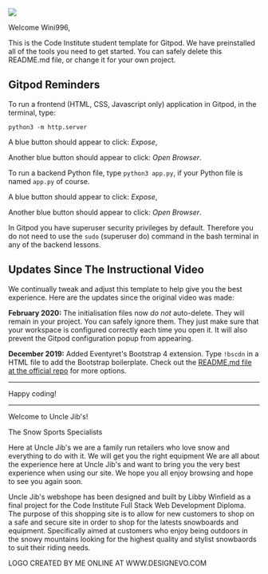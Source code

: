 <img src="https://codeinstitute.s3.amazonaws.com/fullstack/ci_logo_small.png" style="margin: 0;">

Welcome Wini996,

This is the Code Institute student template for Gitpod. We have preinstalled all of the tools you need to get started. You can safely delete this README.md file, or change it for your own project.

## Gitpod Reminders

To run a frontend (HTML, CSS, Javascript only) application in Gitpod, in the terminal, type:

`python3 -m http.server`

A blue button should appear to click: *Expose*,

Another blue button should appear to click: *Open Browser*.

To run a backend Python file, type `python3 app.py`, if your Python file is named `app.py` of course.

A blue button should appear to click: *Expose*,

Another blue button should appear to click: *Open Browser*.

In Gitpod you have superuser security privileges by default. Therefore you do not need to use the `sudo` (superuser do) command in the bash terminal in any of the backend lessons.

## Updates Since The Instructional Video

We continually tweak and adjust this template to help give you the best experience. Here are the updates since the original video was made:

**February 2020:** The initialisation files now _do not_ auto-delete. They will remain in your project. You can safely ignore them. They just make sure that your workspace is configured correctly each time you open it. It will also prevent the Gitpod configuration popup from appearing.

**December 2019:** Added Eventyret's Bootstrap 4 extension. Type `!bscdn` in a HTML file to add the Bootstrap boilerplate. Check out the <a href="https://github.com/Eventyret/vscode-bcdn" target="_blank">README.md file at the official repo</a> for more options.

--------

Happy coding!

--------

Welcome to Uncle Jib's!

The Snow Sports Specialists

Here at Uncle Jib's we are a family run retailers who love snow and everything to do with it. We will get you the right equipment
We are all about the experience here at Uncle Jib's and want to bring you the very best experience when using our site. We hope you 
all enjoy browsing and hope to see you again soon.

Uncle Jib's webshope has been designed and built by Libby Winfield as a final project for the Code Institute Full Stack Web Development 
Diploma. The purpose of this shopping site is to allow for new customers to shop on a safe and secure site in order to shop for the latests
snowboards and equipment. Specifically aimed at customers who enjoy being outdoors in the snowy mountains looking for the highest quality 
and stylist snowbaords to suit their riding needs.





LOGO CREATED BY ME ONLINE AT WWW.DESIGNEVO.COM